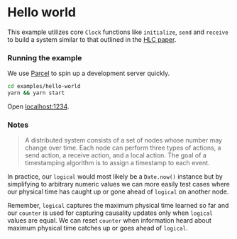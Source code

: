 # Hello world

This example utilizes core `Clock` functions like `initialize`, `send` and `receive` to build a system similar to that outlined in the [HLC paper](https://cse.buffalo.edu/tech-reports/2014-04.pdf).

### Running the example

We use [Parcel](https://parceljs.org/) to spin up a development server quickly.

```bash
cd examples/hello-world
yarn && yarn start
```

Open [localhost:1234](http://localhost:1234/).

### Notes

> A distributed system consists of a set of nodes whose number may change over time. Each node can perform three types of actions, a send action, a receive action, and a local action. The goal of a timestamping algorithm is to assign a timestamp to each event.

In practice, our `logical` would most likely be a `Date.now()` instance but by simplifying to arbitrary numeric values we can more easily test cases where our physical time has caught up or gone ahead of `logical` on another node.

Remember, `logical` captures the maximum physical time learned so far and our `counter` is used for capturing causality updates only when `logical` values are equal. We can reset `counter` when information heard about maximum physical time catches up or goes ahead of `logical`.
